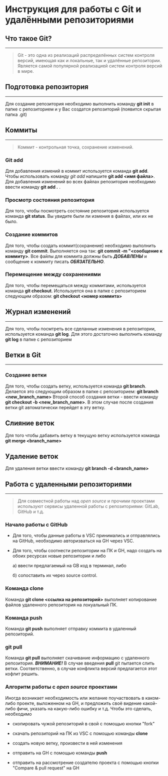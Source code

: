 # Инструкция для работы с Git и удалёнными репозиториями

## Что такое Git?
------------------
> Git - это одна из реализаций распределённых систем контроля версий, имеющая как и локальные, так и удалённые репозитории. Является самой популярной реализацией систем контроля версий в мире.

## Подготовка репозитория
--------------------
Для создание репозитория необходимо выполнить команду **git init**  в папке с репозиторием и у Вас создатся репозиторий (появится скрытая папка .git)

## Коммиты
----------

> Коммит - контрольная точка, сохранение изменений.
    
### Git add
Для добавления измений в коммит используется команда **git add**. Чтобы использовать команду *git add* напишите **git add <имя файла>**. Для добавления изменений во всех файлах репозитория необходимо ввести команду **git add .** .

### Просмотр состояния репозитория
Для того, чтобы посмотреть состояние репозитория используется команда **git status**. Вы увидите были ли измения в файлах, или их не было.

### Создание коммитов
Для того, чтобы создать коммит(сохранение) необходимо выполнить команду **git commit**. Выполняется она так: **git commit -m "<сообщение к коммиту>**. Все файлы для коммита должны быть ***ДОБАВЛЕНЫ*** и сообщение к коммиту писать ***ОБЯЗАТЕЛЬНО***.

### Перемещение между сохранениями
Для того, чтобы перемещаться между коммитами, используется команда **git checkout**. Используется она в папке с репозиторием следующим образом: **git checkout <номер коммита>**

## Журнал изменений
--------------------
Для того, чтобы посмтреть все сделанные изменения в репозитории, используется команда **git log**. Для этого достаточно выполнить команду **git log** в папке с репозиторием

## Ветки в Git
----------------

### Создание ветки

Для того, чтобы создать ветку, используется команда **git branch**. Делается это следующим образом в папке с репозиторием: **git branch <new_branch_name>** Второй способ создания ветки - ввести команду **git checkout -b <new_branch_name>**. В этом случае после создания ветки git автоматически перейдет в эту ветку.

## Слияние веток

Для того чтобы дабавить ветку в текущую ветку используется команда **git merge <branch_name>**

## Удаление веток
Для удаления ветки ввести команду **git branch -d <branch_name>**

## Работа с удаленными репозиториями
-------------------------------------
>Для совместной работы над *open source* и прочими проектами используют сервисы удаленной работы с репозиториями: GitLab, GitHub и т.д.

### Начало работы с GitHub

* Для того, чтобы данные работы в VSC принимались и отправлялись на GitHub, необходимо авторизваться на GH через VSC.
* Для того, чтобы соотнести репозитории на ПК и GH, надо создать на обоих ресурсах новые репозитории и либо

    а) ввести предлагаемый на GB код в терминал, либо

    б) сопоставить их через source control.

### Команда clone

Команда **git clone <ссылка на репозиторий>** выполняет копирование файлов удаленного репозитория на локуальный ПК.

### Команда push

Команда **git push** выполняет отправку коммита в удаленный репозиторий.

### git pull
Команда **git pull** выполняет скачивание информацию с удаленного репозитория. ***ВНИМАНИЕ!*** В случае введения **pull** git пытается слить ветки. Соответственно, в случае конфликта версий предлагается этот кофлит решить.

### Алгоритм работы с _open source_ проектами
Иногда возникает необходимость или желание поучаствовать в каком-либо проекте, выложенном на GH, и предложить своё видение какой-либо фичи, указать на какую-либо ошибку и т.д. Чтобы это сделать, необходимо

* скопировать чужой репозиторий в свой с помощью кнопки "fork" 

* скачать репозиторий на ПК из VSC с помощью команды **clone**

* создать новую ветку, произвести в ней изменения

* отправить на GH с помощью команды **push**

* отправить на рассмотрение создателю проекта с помощью кнопки "Compare & pull request" на GH

